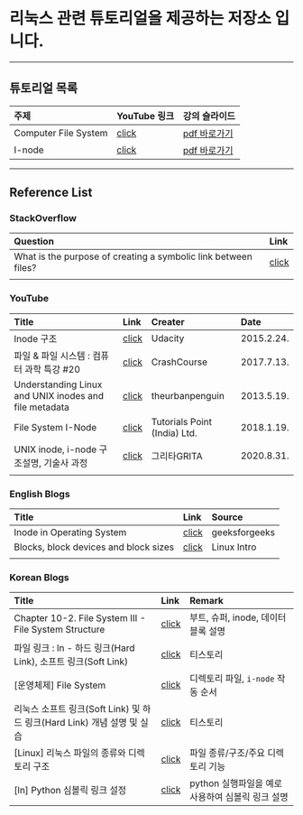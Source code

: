 # 리눅스 관련 튜토리얼을 제공하는 저장소 입니다.

---

## 튜토리얼 목록

|주제|YouTube 링크|강의 슬라이드|
|:--|:--|:--|
|Computer File System|[click](https://youtu.be/AxVMo1dp25M)|[pdf 바로가기](https://github.com/kafa46/Linux/blob/master/01_Computer_File_system/computer_file_systems.pdf)|
|I-node |[click](https://youtu.be/_itDfNvm09k)|[pdf 바로가기]()|

---

## Reference List

### StackOverflow
|Question|Link|
|:---|:---|
|What is the purpose of creating a symbolic link between files?|[click](https://stackoverflow.com/questions/58314491/what-is-the-purpose-of-creating-a-symbolic-link-between-files)|
|||

### YouTube
|Title|Link|Creater|Date|
|:---|:---|:---|:---|
|Inode 구조|[click](https://www.youtube.com/watch?v=tMVj22EWg6A)|Udacity|2015.2.24.|
|파일 & 파일 시스템 : 컴퓨터 과학 특강 #20|[click](https://youtu.be/KN8YgJnShPM)|CrashCourse|2017.7.13.|
|Understanding Linux and UNIX inodes and file metadata|[click](https://youtu.be/_6VJ8WfWI4k)|theurbanpenguin|2013.5.19.|
|File System I-Node|[click](https://youtu.be/uX4k8stjg4I)|Tutorials Point (India) Ltd.|2018.1.19.|
|UNIX inode, i-node 구조설명, 기술사 과정|[click](https://youtu.be/YMNPmJD81N4)|그리타GRITA|2020.8.31.|
|||||

### English Blogs
|Title|Link|Source|
|:---|:---|:---|
|Inode in Operating System|[click](https://www.geeksforgeeks.org/inode-in-operating-system/)|geeksforgeeks|
|Blocks, block devices and block sizes|[click](http://www.linuxintro.org/wiki/Blocks,_block_devices_and_block_sizes)|Linux Intro|
||||

### Korean Blogs
|Title|Link|Remark|
|:---|:---|:---|
|Chapter 10-2. File System III - File System Structure|[click](https://asfirstalways.tistory.com/145)|부트, 슈퍼, inode, 데이터 블록 설명|
|파일 링크 : ln - 하드 링크(Hard Link), 소프트 링크(Soft Link)|[click](https://6kkki.tistory.com/10)| 티스토리|
|[운영체제] File System|[click](https://cpm0722.github.io/operating-system/file-system)|디렉토리 파일, `i-node` 작동 순서|
|리눅스 소프트 링크(Soft Link) 및 하드 링크(Hard Link) 개념 설명 및 실습|[click](https://ndb796.tistory.com/506)|티스토리|
|[Linux] 리눅스 파일의 종류와 디렉토리 구조|[click](https://coding-factory.tistory.com/499)|파일 종류/구조/주요 디렉토리 기능|
|[ln] Python 심볼릭 링크 설정|[click](https://passwd.tistory.com/entry/ln-Python-%EC%8B%AC%EB%B3%BC%EB%A6%AD-%EB%A7%81%ED%81%AC-%EC%84%A4%EC%A0%95)|python 실행파일을 예로 사용하여 심볼릭 링크 설명|



